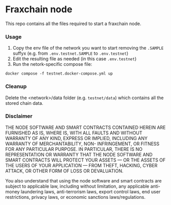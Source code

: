 # Fraxchain node

This repo contains all the files required to start a fraxchain node.

### Usage

1. Copy the env file of the network you want to start removing the `.SAMPLE` suffyx (e.g. from `.env.testnet.SAMPLE` to `.env.testnet`)
2. Edit the resulting file as needed (in this case `.env.testnet`)
3. Run the netork-specific compose file:

```
docker compose -f testnet.docker-compose.yml up
```

### Cleanup

Delete the \<network>/data folder (e.g. `testnet/data`) which contains all the stored chain data.

### Disclaimer

THE NODE SOFTWARE AND SMART CONTRACTS CONTAINED HEREIN ARE FURNISHED AS IS, WHERE IS, WITH ALL FAULTS AND WITHOUT WARRANTY OF ANY KIND, EXPRESS OR IMPLIED, INCLUDING ANY WARRANTY OF MERCHANTABILITY, NON- INFRINGEMENT, OR FITNESS FOR ANY PARTICULAR PURPOSE. IN PARTICULAR, THERE IS NO REPRESENTATION OR WARRANTY THAT THE NODE SOFTWARE AND SMART CONTRACTS WILL PROTECT YOUR ASSETS — OR THE ASSETS OF THE USERS OF YOUR APPLICATION — FROM THEFT, HACKING, CYBER ATTACK, OR OTHER FORM OF LOSS OR DEVALUATION.

You also understand that using the node software and smart contracts are subject to applicable law, including without limitation, any applicable anti-money laundering laws, anti-terrorism laws, export control laws, end user restrictions, privacy laws, or economic sanctions laws/regulations.
